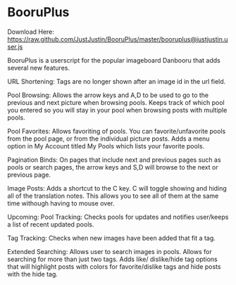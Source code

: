 BooruPlus
=========
Download Here: https://raw.github.com/JustJustin/BooruPlus/master/booruplus@justjustin.user.js

BooruPlus is a userscript for the popular imageboard Danbooru that adds several new features.

URL Shortening:
  Tags are no longer shown after an image id in the url field.

Pool Browsing:
  Allows the arrow keys and A,D to be used to go to the previous and next picture when browsing pools.
  Keeps track of which pool you entered so you will stay in your pool when browsing posts with multiple pools.
  
Pool Favorites:
  Allows favoriting of pools. You can favorite/unfavorite pools from the pool page, or from the individual
  picture posts. Adds a menu option in My Account titled My Pools which lists your favorite pools.
  
Pagination Binds:
  On pages that include next and previous pages such as pools or search pages, the arrow keys and S,D will browse
  to the next or previous page.

Image Posts:
  Adds a shortcut to the C key. C will toggle showing and hiding all of the translation notes. This allows
  you to see all of them at the same time withough having to mouse over.
  
Upcoming:
  Pool Tracking:
    Checks pools for updates and notifies user/keeps a list of recent updated pools.
    
  Tag Tracking:
    Checks when new images have been added that fit a tag.
    
  Extended Searching:
    Allows user to search images in pools. Allows for searching for more than just two tags. Adds like/
    dislike/hide tag options that will highlight posts with colors for favorite/dislike tags and hide posts
    with the hide tag.